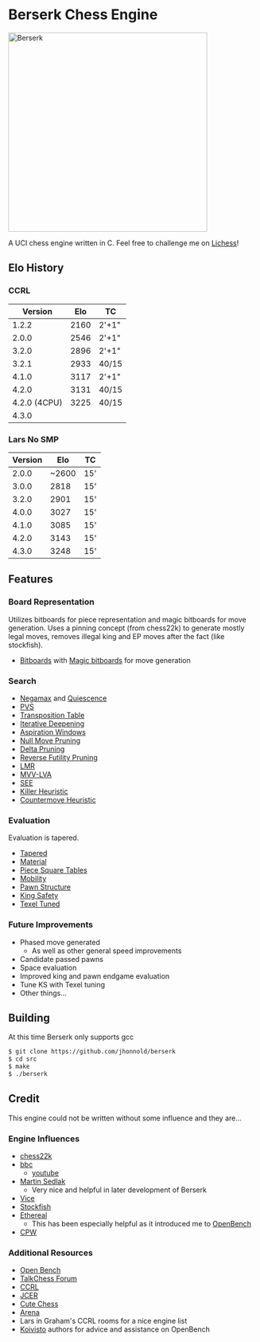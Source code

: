 # Berserk Chess Engine

<img src="resources/berserk.jpg" alt="Berserk" width="400" />

A UCI chess engine written in C. Feel free to challenge me on [Lichess](https://lichess.org/@/BerserkEngine)!

## Elo History

### CCRL

| **Version** | **Elo** | **TC** |
| ----------- | ------- | ------ |
| 1.2.2       | 2160    | 2'+1"  |
| 2.0.0       | 2546    | 2'+1"  |
| 3.2.0       | 2896    | 2'+1"  |
| 3.2.1       | 2933    | 40/15  |
| 4.1.0       | 3117    | 2'+1"  |
| 4.2.0       | 3131    | 40/15  |
| 4.2.0 (4CPU)| 3225    | 40/15  |
| 4.3.0       |         |        |

### Lars No SMP

| **Version** | **Elo** | **TC** |
| ----------- | ------- | ------ |
| 2.0.0       | ~2600   | 15'    |
| 3.0.0       | 2818    | 15'    |
| 3.2.0       | 2901    | 15'    |
| 4.0.0       | 3027    | 15'    |
| 4.1.0       | 3085    | 15'    |
| 4.2.0       | 3143    | 15'    |
| 4.3.0       | 3248    | 15'    |

## Features

### Board Representation

Utilizes bitboards for piece representation and magic bitboards for move generation. Uses a pinning concept (from chess22k) to generate mostly legal moves, removes illegal king and EP moves after the fact (like stockfish).

- [Bitboards](https://www.chessprogramming.org/Bitboards) with [Magic bitboards](https://www.chessprogramming.org/Magic_Bitboards) for move generation

### Search

- [Negamax](https://www.chessprogramming.org/Negamax) and [Quiescence](https://www.chessprogramming.org/Quiescence_Search)
- [PVS](https://www.chessprogramming.org/Principal_Variation_Search)
- [Transposition Table](https://www.chessprogramming.org/Transposition_Table)
- [Iterative Deepening](https://www.chessprogramming.org/Iterative_Deepening)
- [Aspiration Windows](https://www.chessprogramming.org/Aspiration_Windows)
- [Null Move Pruning](https://www.chessprogramming.org/Null_Move_Pruning)
- [Delta Pruning](https://www.chessprogramming.org/Delta_Pruning)
- [Reverse Futility Pruning](https://www.chessprogramming.org/Reverse_Futility_Pruning)
- [LMR](https://www.chessprogramming.org/Late_Move_Reductions)
- [MVV-LVA](https://www.chessprogramming.org/MVV-LVA)
- [SEE](https://www.chessprogramming.org/Static_Exchange_Evaluation)
- [Killer Heuristic](https://www.chessprogramming.org/Killer_Heuristic)
- [Countermove Heuristic](https://www.chessprogramming.org/Countermove_Heuristic)

### Evaluation

Evaluation is tapered.

- [Tapered](https://www.chessprogramming.org/Tapered_Eval)
- [Material](https://www.chessprogramming.org/Material)
- [Piece Square Tables](https://www.chessprogramming.org/Piece-Square_Tables)
- [Mobility](https://www.chessprogramming.org/Mobility)
- [Pawn Structure](https://www.chessprogramming.org/Pawn_Structure)
- [King Safety](https://www.chessprogramming.org/King_Safety)
- [Texel Tuned](https://www.chessprogramming.org/Texel's_Tuning_Method)

### Future Improvements

- Phased move generated
  - As well as other general speed improvements
- Candidate passed pawns
- Space evaluation
- Improved king and pawn endgame evaluation
- Tune KS with Texel tuning
- Other things...

## Building

At this time Berserk only supports gcc

```bash
$ git clone https://github.com/jhonnold/berserk
$ cd src
$ make
$ ./berserk
```

## Credit

This engine could not be written without some influence and they are...

### Engine Influences

- [chess22k](https://github.com/sandermvdb/chess22k)
- [bbc](https://github.com/maksimKorzh/chess_programming)
  - [youtube](https://www.youtube.com/channel/UCB9-prLkPwgvlKKqDgXhsMQ)
- [Martin Sedlak](https://www.chessprogramming.org/Cheng)
  - Very nice and helpful in later development of Berserk
- [Vice](https://github.com/bluefeversoft/Vice_Chess_Engine)
- [Stockfish](https://github.com/official-stockfish/Stockfish)
- [Ethereal](https://github.com/AndyGrant/Ethereal)
  - This has been especially helpful as it introduced me to [OpenBench](https://github.com/AndyGrant/OpenBench)
- [CPW](https://www.chessprogramming.org/Main_Page)

### Additional Resources

- [Open Bench](https://github.com/AndyGrant/OpenBench)
- [TalkChess Forum](http://talkchess.com/forum3/viewforum.php?f=7)
- [CCRL](https://kirill-kryukov.com/chess/discussion-board/viewforum.php?f=7)
- [JCER](https://chessengines.blogspot.com/p/rating-jcer.html)
- [Cute Chess](https://cutechess.com/)
- [Arena](http://www.playwitharena.de/)
- Lars in Graham's CCRL rooms for a nice engine list
- [Koivisto](https://github.com/Luecx/Koivisto) authors for advice and assistance on OpenBench
